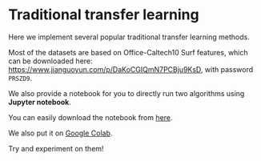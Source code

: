 # Traditional transfer learning

Here we implement several popular traditional transfer learning methods.

Most of the datasets are based on Office-Caltech10 Surf features, which can be downloaded here: https://www.jianguoyun.com/p/DaKoCGIQmN7PCBju9KsD, with password `PRSZD9`.

We also provide a notebook for you to directly run two algorithms using **Jupyter notebook**.

You can easily download the notebook from [here](https://github.com/jindongwang/transferlearning/tree/master/notebooks/traditional_transfer_learning.ipynb).

We also put it on [Google Colab](https://colab.research.google.com/drive/1w4WkCrZeCKaornJo66P4hxC7kzm4l70U?usp=sharing).

Try and experiment on them!